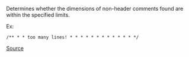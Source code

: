 Determines whether the dimensions of non-header comments found are within the specified limits.

Ex:

```
/** * * too many lines! * * * * * * * * * * * * */
```

[Source](https://pmd.github.io/pmd-5.3.3/pmd-java/rules/java/comments.html#CommentSize)
